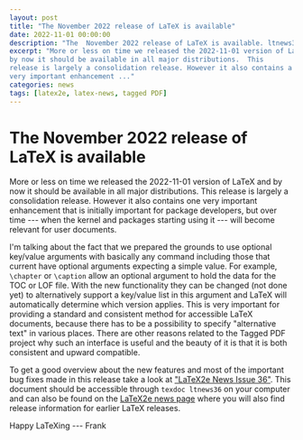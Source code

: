```yaml
---
layout: post
title: "The November 2022 release of LaTeX is available"
date: 2022-11-01 00:00:00
description: "The  November 2022 release of LaTeX is available. ltnews36 describes updates and changes made in the new LaTeX release."
excerpt: "More or less on time we released the 2022-11-01 version of LaTeX and
by now it should be available in all major distributions.  This
release is largely a consolidation release. However it also contains a
very important enhancement ..."
categories: news
tags: [latex2e, latex-news, tagged PDF]
---
```


# The November 2022 release of LaTeX is available

More or less on time we released the 2022-11-01 version of LaTeX and
by now it should be available in all major distributions.  This
release is largely a consolidation release. However it also contains one
very important enhancement that is initially important for package
developers, but over time --- when the kernel and packages starting
using it --- will become relevant for user documents.

I'm talking about the fact that we prepared the grounds to use
optional key/value arguments with basically any command including
those that current have optional arguments expecting a simple
value. For example, `\chapter` or `\caption` allow an optional argument
to hold the data for the TOC or LOF file. With the new functionality
they can be changed (not done yet) to alternatively support a
key/value list in this argument and LaTeX will automatically determine
which version applies.  This is very important for providing a standard
and consistent method for accessible LaTeX documents, because there
has to be a possibility to specify "alternative text" in various
places. There are other reasons related to the Tagged PDF project why
such an interface is useful and the beauty of it is that it is both
consistent and upward compatible.

To get a good overview about the new features and most of the
important bug fixes made in this release take a look at <a
href="{{site.baseurl}}/news/latex2e-news/ltnews36.pdf" target="_blank"
onclick="vgwPixelCall('349962df3c4b42a7a64e729501dc2d7e');">"LaTeX2e
News Issue 36"</a>. This document should be accessible through `texdoc
ltnews36` on your computer and can also be found on the [LaTeX2e news
page]({{site.baseurl}}/news/latex2e-news/) where you will also find
release information for earlier LaTeX releases.


Happy LaTeXing
--- Frank



